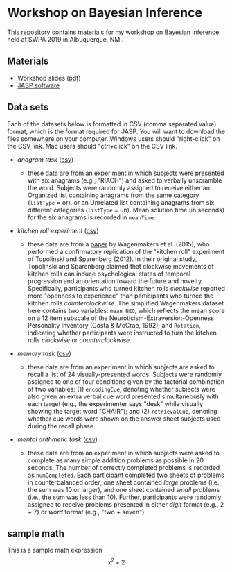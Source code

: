 # Workshop on Bayesian Inference

This repository contains materials for my workshop on Bayesian inference held at SWPA 2019 in Albuquerque, NM.. 

## Materials
- Workshop slides ([pdf](bayesWorkshop.pdf))
- [JASP software](http://jasp-stats.org)

## Data sets 
Each of the datasets below is formatted in CSV (comma separated value) format, which is the format required for JASP. You will want to download the files somewhere on your computer. Windows users should "right-click" on the CSV link. Mac users should "ctrl+click" on the CSV link.

- *anagram task* ([csv](https://raw.githubusercontent.com/tomfaulkenberry/bayesWorkshop/master/datasets/anagrams.csv))
  - these data are from an experiment in which subjects were presented with six anagrams (e.g., "RIACH") and asked to verbally unscramble the word. Subjects were randomly assigned to receive either an Organized list containing anagrams from the same category (`listType` = or), or an Unrelated list containing anagrams from six different categories (`listType` = un). Mean solution time (in seconds) for the six anagrams is recorded in `meanTime`.
  
- *kitchen roll experiment* ([csv](https://raw.githubusercontent.com/tomfaulkenberry/bayesWorkshop/master/datasets/kitchen_rolls.csv))
  - these data are from a [paper](https://www.frontiersin.org/articles/10.3389/fpsyg.2015.00494/full) by Wagenmakers et al. (2015), who performed a confirmatory replication of the "kitchen roll" experiment of Topolinski and Sparenberg (2012). In their original study, Topolinski and Sparenberg claimed that clockwise movements of kitchen rolls can induce psychological states of temporal progression and an orientation toward the future and novelty. Specifically, participants who turned kitchen rolls *clockwise* reported more "openness to experience" than participants who turned the kitchen rolls *counterclockwise*. The simplified Wagenmakers dataset here contains two variables: `mean_NEO`, which reflects the mean score on a 12 item subscale of the Neuroticism-Extraversion-Openness Personality Inventory (Costa & McCrae, 1992); and `Rotation`, indicating whether participants were instructed to turn the kitchen rolls *clockwise* or *counterclockwise*.

- *memory task* ([csv](https://raw.githubusercontent.com/tomfaulkenberry/bayesWorkshop/master/datasets/recall.csv))
  - these data are from an experiment in which subjects are asked to recall a list of 24 visually-presented words. Subjects were randomly assigned to one of four conditions given by the factorial combination of two variables: (1) `encodingCue`, denoting whether subjects were also given an extra verbal cue word presented simultaneously with each target (e.g., the experimenter says "desk" while visually showing the target word "CHAIR"); and (2) `retrievalCue`, denoting whether cue words were shown on the answer sheet subjects used during the recall phase.
  
- *mental arithmetic task* ([csv](https://raw.githubusercontent.com/tomfaulkenberry/bayesWorkshop/master/datasets/mental_arithmetic.csv))
  - these data are from an experiment in which subjects were asked to complete as many simple addition problems as possible in 20 seconds. The number of correctly completed problems is recorded as `numCompleted`. Each participant completed two sheets of problems in counterbalanced order; one sheet contained *large* problems (i.e., the sum was 10 or larger), and one sheet contained *small* problems (i.e., the sum was less than 10). Further, participants were randomly assigned to receive problems presented in either *digit* format (e.g., 2 + 7) or *word* format (e.g., "two + seven").

## sample math
This is a sample math expression $$x^2+2$$
